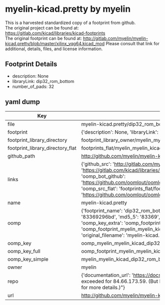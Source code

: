 # myelin-kicad.pretty by myelin  
This is a harvested standardized copy of a footprint from github.  
The original project can be found at:  
https://gitlab.com/kicad/libraries/kicad-footprints  
The original footprint can be found at:
http://gitlab.com/myelin/myelin-kicad.pretty/blob/master/xilinx_vqg64.kicad_mod
Please consult that link for additional, details, files, and license information.  
## Footprint Details
* description: None  
* libraryLink: dip32_rom_bottom  
* number_of_pads: 32  
## yaml dump  
| Key | Value |  
| --- | --- |  
| file | myelin-kicad.pretty/dip32_rom_bottom.kicad_mod |  
| footprint | {'description': None, 'libraryLink': 'dip32_rom_bottom', 'number_of_pads': 32} |  
| footprint_library_directory | footprint_library_owner/myelin_myelin-kicad.pretty |  
| footprint_library_directory_flat | footprints_flat/myelin_myelin_kicad_dip32_rom_bottom/working |  
| github_path | http://github.com/myelin/myelin-kicad.pretty/blob/master/dip32_rom_bottom.kicad_mod |  
| links | {'github_src': 'http://gitlab.com/myelin/myelin-kicad.pretty/blob/master/xilinx_vqg64.kicad_mod', 'github_src_repo': 'https://gitlab.com/kicad/libraries/kicad-footprints', 'oomp_bot': 'footprints/myelin_myelin_kicad_dip32_rom_bottom/working', 'oomp_bot_github': 'https://github.com/oomlout/oomlout_oomp_footprint_bot/tree/main/footprints/myelin_myelin_kicad_dip32_rom_bottom/working', 'oomp_src_flat': 'footprints_flat/footprints_flat/myelin_myelin_kicad_dip32_rom_bottom/working', 'oomp_src_flat_github': 'https://github.com/oomlout/oomlout_oomp_footprint_src/tree/main/footprints_flat/myelin_myelin_kicad_dip32_rom_bottom/working'} |  
| name | myelin-kicad.pretty |  
| oomp | {'footprint_name': 'dip32_rom_bottom', 'library_name': 'myelin_kicad', 'md5': '83369296bd9f1a05b811f9c088ab21c5', 'md5_10': '83369296bd', 'md5_5': '83369', 'md5_6': '833692', 'oomp_key': 'oomp_myelin_myelin_kicad_dip32_rom_bottom', 'oomp_key_extra': 'oomp_footprint_myelin_myelin_kicad_dip32_rom_bottom', 'oomp_key_full': 'oomp_footprint_myelin_myelin_kicad_dip32_rom_bottom_833692', 'oomp_key_simple': 'myelin_myelin_kicad_dip32_rom_bottom', 'original_filename': 'myelin-kicad.pretty/dip32_rom_bottom.kicad_mod', 'owner_name': 'myelin'} |  
| oomp_key | oomp_myelin_myelin_kicad_dip32_rom_bottom |  
| oomp_key_full | oomp_footprint_myelin_myelin_kicad_dip32_rom_bottom |  
| oomp_key_simple | myelin_myelin_kicad_dip32_rom_bottom |  
| owner | myelin |  
| repo | {'documentation_url': 'https://docs.github.com/rest/overview/resources-in-the-rest-api#rate-limiting', 'message': "API rate limit exceeded for 84.66.173.59. (But here's the good news: Authenticated requests get a higher rate limit. Check out the documentation for more details.)"} |  
| url | http://github.com/myelin/myelin-kicad.pretty |  

